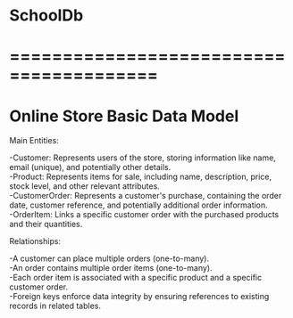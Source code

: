 # SchoolDb

# ========================================
# Online Store Basic Data Model 

 Main Entities:

-Customer: Represents users of the store, storing information 
  like name, email (unique), and potentially other details. <br>
-Product: Represents items for sale, including name, description, 
  price, stock level, and other relevant attributes.  <br>
-CustomerOrder: Represents a customer's purchase, containing 
  the order date, customer reference, and potentially additional order information.<br>
-OrderItem: Links a specific customer order with the 
purchased products and their quantities.<br>

Relationships:

-A customer can place multiple orders (one-to-many).<br>
-An order contains multiple order items (one-to-many).<br>
-Each order item is associated with a specific product 
 and a specific customer order.<br>
-Foreign keys enforce data integrity by ensuring 
 references to existing records in related tables.<br>
